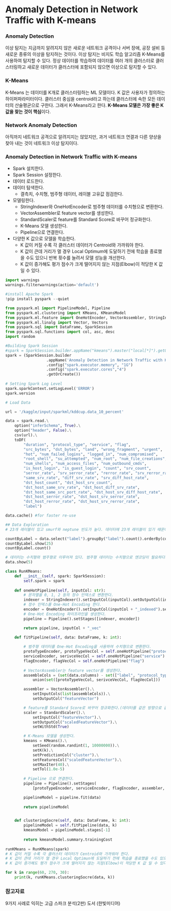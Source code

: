 # Anomaly Detection in Network Traffic with K-means

### Anomaly Detection

이상 탐지는 지금까지 알려지지 않은 새로운 네트워크 공격이나 서버 장애, 공장 설비 등 새로운 종류의 이상을 탐지하는 것이다. 이상 탐지는 비지도 학습 알고리즘 K-Means를 사용하여 탐지할 수 있다. 정상 데이터를 학습하여 데이터를 여러 개의 클러스터로 클러스터링하고 새로운 데이터가 클러스터에 포함되지 않으면 이상으로 탐지할 수 있다.

### K-Means

K-Means 는 데이터를 K개로 클러스터링하는 ML 모델이다. K 값은 사용자가 정의하는 하이퍼파라미터이다. 클러스터 중심을 centroid라고 하는데 클러스터에 속한 모든 데이터의 산술평균으로 구한다. 그래서 K-Means라고 한다. **K-Means 모델은 가장 좋은 K값을 찾는 것이 핵심**이다.

### Network Anomaly Detection

아직까지 네트워크 공격으로 알려지지는 않았지만, 과거 네트워크 연결과 다른 양상을 찾아 내는 것이 네트워크 이상 탐지이다.

### Anomaly Detection in Network Traffic with K-means <a href="#anomaly-detection-in-network-traffic-with-k-means" id="anomaly-detection-in-network-traffic-with-k-means"></a>

* Spark 설치한다.
* Spark Session 설정한다.
* 데이터 로드한다.
* 데이터 탐색한다.
  * 결측치, 수치형, 범주형 데이터, 레이블 고유값 점검한다.
* 모델링한다.
  * StringIndexer와 OneHotEncoder로 범주형 데이터를 수치형으로 변환한다.
  * VectorAssembler로 feature vector를 생성한다.
  * StandardScaler로 feature를 Standard Score로 바꾸어 정규화한다.
  * K-Means 모델 생성한다.
  * Pipeline으로 연결한다.
* 다양한 K 값으로 모델을 학습한다.
  * K 값이 커질 수록 각 클러스터 데이터가 Centroid와 가까워야 한다.
  * K 값이 큰데 거리가 멀 경우 Local Optimum에 도달하기 전에 학습을 종료했을 수도 있으니 반복 횟수를 늘려서 모델 성능을 개선한다.
  * K 값이 증가해도 평가 점수가 크게 떨어지지 않는 지점(Elbow)이 적당한 K 값 일 수 있다.

```python
import warnings
warnings.filterwarnings(action='default')

#install Apache Spark
!pip install pyspark --quiet

from pyspark.ml import PipelineModel, Pipeline
from pyspark.ml.clustering import KMeans, KMeansModel
from pyspark.ml.feature import OneHotEncoder, VectorAssembler, StringIndexer, StandardScaler
from pyspark.ml.linalg import Vector, Vectors
from pyspark.sql import DataFrame, SparkSession
from pyspark.sql.functions import col, asc, desc
import random

#Building Spark Session
#spark = SparkSession.builder.appName("kmeans").master("local[*]").getOrCreate()
spark = (SparkSession.builder
                  .appName('Anomaly Detection in Network Traffic with K-means')
                  .config("spark.executor.memory", "1G")
                  .config("spark.executor.cores","4")
                  .getOrCreate())
                  
# Setting Spark Log Level
spark.sparkContext.setLogLevel('ERROR')
spark.version

# Load Data

url = '/kaggle/input/sparkml/kddcup.data_10_percent'

data = spark.read.\
    option("inferSchema", True).\
    option("header", False).\
    csv(url).\
    toDF(
        "duration", "protocol_type", "service", "flag",
        "src_bytes", "dst_bytes", "land", "wrong_fragment", "urgent",
        "hot", "num_failed_logins", "logged_in", "num_compromised",
        "root_shell", "su_attempted", "num_root", "num_file_creations",
        "num_shells", "num_access_files", "num_outbound_cmds",
        "is_host_login", "is_guest_login", "count", "srv_count",
        "serror_rate", "srv_serror_rate", "rerror_rate", "srv_rerror_rate",
        "same_srv_rate", "diff_srv_rate", "srv_diff_host_rate",
        "dst_host_count", "dst_host_srv_count",
        "dst_host_same_srv_rate", "dst_host_diff_srv_rate",
        "dst_host_same_src_port_rate", "dst_host_srv_diff_host_rate",
        "dst_host_serror_rate", "dst_host_srv_serror_rate",
        "dst_host_rerror_rate", "dst_host_srv_rerror_rate",
        "label")

data.cache() #for faster re-use

## Data Exploration
# 23개 레이블이 있고 smurf와 neptune 빈도가 높다. 데이터에 23개 레이블이 있기 때문에 k는 최소 23이라고 추측할 수 있다.

countByLabel = data.select("label").groupBy("label").count().orderBy(col("count").desc())
countByLabel.show(25)
countByLabel.count()

# 데이터는 수치형와 범주형로 이루어져 있다. 범주형 데이터는 수치형으로 엔코딩이 필요하다.
data.show(5)

class RunKMeans:
    def __init__(self, spark: SparkSession):
        self.spark = spark
    
    def oneHotPipeline(self, inputCol: str):
        # 문자열을 0, 1, 2 등의 정수 인덱스로 변환한다.
        indexer = StringIndexer().setInputCol(inputCol).setOutputCol(inputCol+"_indexed")
        # 정수 인덱스를 One-Hot Encoding 한다.
        encoder = OneHotEncoder().setInputCol(inputCol + "_indexed").setOutputCol(inputCol + "_vec")
        # One-Hot Encoding 파이프라인을 생성한다.
        pipeline = Pipeline().setStages([indexer, encoder])

        return pipeline, inputCol + "_vec"

    def fitPipeline(self, data: DataFrame, k: int):
        
        # 범주형 데이터를 One-Hot Encoding을 사용하여 수치형으로 변환한다.
        protoTypeEncoder, protoTypeVecCol = self.oneHotPipeline("protocol_type")
        serviceEncoder, serivceVecCol = self.oneHotPipeline("service")
        flagEncoder, flagVecCol = self.oneHotPipeline("flag")
        
        # VectorAssembler는 feature vector를 생성한다.
        assembleCols = (set(data.columns) - set(["label", "protocol_type", "service", "flag"])).\
            union(set([protoTypeVecCol, serivceVecCol, flagVecCol]))

        assembler = VectorAssembler().\
            setInputCols(list(assembleCols)).\
            setOutputCol("featureVector")

        # feature를 Standard Score로 바꾸어 정규화한다.(데이터를 같은 방향으로 같은 크기만큼 이동한다는 듯)
        scaler = StandardScaler().\
            setInputCol("featureVector").\
            setOutputCol("scaledFeatureVector").\
            setWithStd(True)

        # K-Means 모델을 생성한다.
        kmeans = KMeans().\
            setSeed(random.randint(1, 10000000)).\
            setK(k).\
            setPredictionCol("cluster").\
            setFeaturesCol("scaledFeatureVector").\
            setMaxIter(40).\
            setTol(1.0e-5)
        
        # Pipeline 으로 연결한다.
        pipeline = Pipeline().setStages(
            [protoTypeEncoder, serviceEncoder, flagEncoder, assembler, scaler, kmeans])

        pipelineModel = pipeline.fit(data)
        
        return pipelineModel


    def clusteringSocre(self, data: DataFrame, k: int):
        pipelineModel = self.fitPipeline(data, k)
        kmeansModel = pipelineModel.stages[-1]
        
        return kmeansModel.summary.trainingCost
        
runKMeans = RunKMeans(spark)
# K 값이 커질 수록 각 클러스터 데이터가 Centroid와 가까워야 한다.
# K 값이 큰데 거리가 멀 경우 Local Optimun에 도달하기 전에 학습을 종료했을 수도 있으니 반복 횟수를 늘려서 모델 성능을 개선한다.
# K 값이 증가해도 평가 점수가 크게 떨어지지 않는 지점(Elbow)이 적당한 K 값 일 수 있다.

for k in range(60, 270, 30):
    print(k, runKMeans.clusteringSocre(data, k))
```



### 참고자료

9가지 사례로 익히는 고급 스파크 분석(2판) 도서 (한빛미디어)





